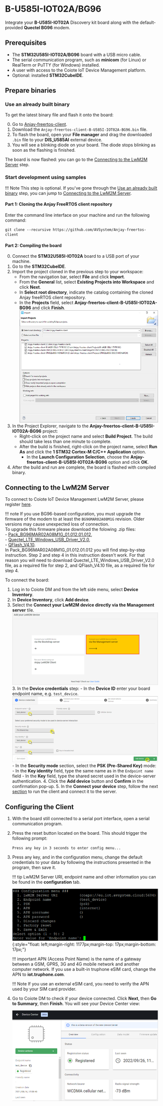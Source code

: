 # B-U585I-IOT02A/BG96

Integrate your **B-U585I-IOT02A** Discovery kit board along with the default-provided **Quectel BG96** modem.

## Prerequisites

- The **STM32U585I-IOT02A/BG96** board with a USB micro cable.
- The serial communication program, such as **minicom** (for Linux) or RealTerm or PuTTY (for Windows) installed.
- A user with access to the Coiote IoT Device Management platform.
- Optional: installed **STM32CubeIDE**.

## Prepare binaries
### Use an already built binary

To get the latest binary file and flash it onto the board:

0. Go to [Anjay-freertos-client](https://github.com/AVSystem/Anjay-freertos-client/releases/).
0. Download the `Anjay-freertos-client-B-U585I-IOT02A-BG96.bin` file.
0. To flash the board, open your **File manager** and drag the downloaded `.bin` file to your **DIS_U585AI** external device.
0. You will see a blinking diode on your board. The diode stops blinking as soon as the flashing is finished.

The board is now flashed: you can go to the [Connecting to the LwM2M Server](#connecting-to-the-lwm2m-server) step.

### Start development using samples

!!! Note
    This step is optional. If you've gone through the [Use an already built binary](#use-an-already-built-binary) step, you can jump to [Connecting to the LwM2M Server](#connecting-to-the-lwm2m-server).

#### Part 1: Cloning the Anjay FreeRTOS client repository

Enter the command line interface on your machine and run the following command:

   ```
   git clone --recursive https://github.com/AVSystem/Anjay-freertos-client
   ```

#### Part 2: Compiling the board

0. Connect the **STM32U585I-IOT02A** board to a USB port of your machine.
0. Go to the **STM32CubeIDE**.
0. Import the project cloned in the previous step to your workspace:
    - From the navigation bar, select **File** and click **Import**.
    - From the **General** list, select **Existing Projects into Workspace** and click **Next**.
    - In **Select root directory**, indicate the catalog containing the cloned Anjay freeRTOS client repository.
    - In the **Projects** field, select **Anjay-freertos-client-B-U585I-IOT02A-BG96** and click **Finish**.
    ![Import project](images/import.PNG "Import project")
0. In the Project Explorer, navigate to the **Anjay-freertos-client-B-U585I-IOT02A-BG96** project:
    - Right-click on the project name and select **Build Project**. The build should take less than one minute to complete.
    - After the build is finished, right-click on the project name, select **Run As** and click the **1 STM32 Cortex-M C/C++ Application** option.
        - In the **Launch Configuration Selection**, choose the **Anjay-freertos-client-B-U585I-IOT02A-BG96** option and click **OK**.
0. After the build and run are complete, the board is flashed with compiled binary.

## Connecting to the LwM2M Server

To connect to Coiote IoT Device Management LwM2M Server, please register [here](https://eu.iot.avsystem.cloud).

!!! note
     If you use BG96-based configuration, you must upgrade the firmware of the modem to at least the `BG96MAR02A08M1G` revision. Older versions may cause unexpected loss of connection.
     <br />
     To upgrade this firmware please download the folowing .zip files:
     <br />
     - [Pack_BG96MAR02A08M1G_01.012.01.012](./resources/Pack_BG96MAR02A08M1G_01.012.01.012.zip "Pack_BG96MAR02A08M1G_01.012.01.012"),
     <br />
     - [Quectel_LTE_Windows_USB_Driver_V2.0](./resources/Quectel_LTE_Windows_USB_Driver_V2.0.zip "Quectel_LTE_Windows_USB_Driver_V2.10"),
     <br />
     - [QFlash_V4.10](./resources/QFlash_V4.10.zip "QFlash_V4.10").
     <br />
     In Pack_BG96MAR02A08M1G_01.012.01.012 you will find step-by-step instruction. Step 2 and step 4 in this instruction doesn't work. For that reason you will need to download Quectel_LTE_Windows_USB_Driver_V2.0 file, as a required file for step 2, and QFlash_V4.10 file, as a required file for step 4.

To connect the board:

1. Log in to Coiote DM and from the left side menu, select **Device Inventory**.
2. In **Device Inventory**, click **Add device**.
3. Select the **Connect your LwM2M device directly via the Management server** tile.
       ![Add via Mgmt](images/mgmt_tile.png "Add via Mgmt")
    3. In the **Device credentials** step:
         - In the **Device ID** enter your board endpoint name, e.g. `test_device`.
             ![Device credentials step](images/add_mgmt_quick.png "Device credentials step")
         - In the **Security mode** section, select the **PSK (Pre-Shared Key)** mode:
              - In the **Key identity** field, type the same name as in the `Endpoint name` field
              - In the **Key** field, type the shared secret used in the device-server authentication.
    4. Click the **Add device** button and **Confirm** in the confirmation pop-up.
    5. In the **Connect your device** step, follow the next [section](#configuring-the-client) to run the client and connect it to the server.

## Configuring the Client

1. With the board still connected to a serial port interface, open a serial communication program.
2. Press the reset button located on the board. This should trigger the following prompt:

    ``Press any key in 3 seconds to enter config menu...``

3. Press any key, and in the configuration menu, change the default credentials to your data by following the instructions presented in the program, then save it.

    !!! tip
        LwM2M Server URI, endpoint name and other information you can be found in the **configuration** tab.

    ![Client configuration](images/config_menu1.png "Client configuration"){:style="float: left;margin-right: 1177px;margin-top: 17px;margin-bottom: 17px;"}

    !!! important
        APN (Access Point Name) is the name of a gateway between a GSM, GPRS, 3G and 4G mobile network and another computer network. If you use a built-in truphone eSIM card, change the APN to **iot.truphone.com**.

    !!! Note
        If you use an external eSIM card, you need to verify the APN used by your SIM card provider.

4. Go to Coiote DM to check if your device connected. Click **Next**, then **Go to Summary**, then **Finish**. You will see your Device Center view:

    ![Registered device](images/registered_device.png "Registered device")
